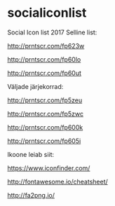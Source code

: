 # socialiconlist
Social Icon list 2017
Selline list:

http://prntscr.com/fp623w

http://prntscr.com/fp60lo

http://prntscr.com/fp60ut

Väljade järjekorrad:

http://prntscr.com/fp5zeu  

http://prntscr.com/fp5zwc

http://prntscr.com/fp600k

http://prntscr.com/fp605i

Ikoone leiab siit:

https://www.iconfinder.com/

http://fontawesome.io/cheatsheet/

http://fa2png.io/